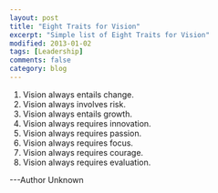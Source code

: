 ```yaml
---
layout: post
title: "Eight Traits for Vision"
excerpt: "Simple list of Eight Traits for Vision"
modified: 2013-01-02
tags: [Leadership]
comments: false
category: blog
---
```


1. Vision always entails change.
2. Vision always involves risk.
3. Vision always entails growth.
4. Vision always requires innovation.
5. Vision always requires passion.
6. Vision always requires focus.
7. Vision always requires courage.
8. Vision always requires evaluation.

---Author Unknown
